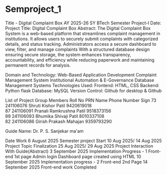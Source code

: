# Semproject_1
Title -  Digital Complaint Box
AY 2025-26
SY BTech Semester Project-I				              Date: 
Project Title: Digital Complaint Box 
Abstract: 
The Digital Complaint Box System is a web-based platform that streamlines complaint management in institutions. It allows users to securely submit complaints with categorized details, and status tracking. Administrators access a secure dashboard to view, filter, and manage complaints With a structured database design ensuring secure storage, the system enhances transparency, accountability, and efficiency while reducing paperwork and maintaining permanent records for analysis.

Domain and Technology:
Web-Based Application Development
Complaint Management System
Institutional Automation & E-Governance
Database Management Systems
Technologies Used:
Frontend: HTML, CSS
Backend: Python flask 
Database: MySQL
Version Control: Github for desktop & Github 

List of Project Group Members
Roll No	PRN	Name	Phone Number	Sign
73	241106076	Shruti Kishor Patil 	9420619018	
87	241106091	Pranali Ramkrushna Patil 	9518373156	
89	241106093	Bhumika Shivaji Patil	8010337108	
82	241106086	Girish Prakash Mahajan	9359793290	
				


Guide Name: Dr. P. S. Sanjekar ma'am 

Date                                 Work
6 August 2025                        Semester project Start
10 Aug 2025/ 14 Aug 2025             Project Topic Finalization
25 Aug 2025/ 29 Aug 2025             Project Interaction With Guide(Abstract)
3 September 2025                     Implementation Progress - 1
                                     Front-end 1st page 
                                     Admin login Dashboard page created using HTML
10 September 2025                    Implementation progress - 2
                                     Front-end 2nd Page
14 September 2025                    Front-end work Completed






